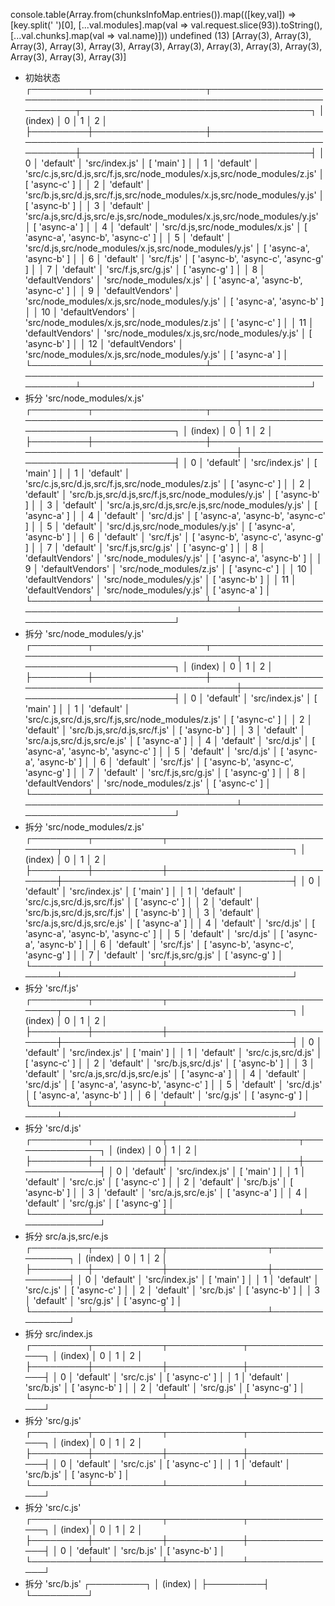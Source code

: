 console.table(Array.from(chunksInfoMap.entries()).map(([key,val]) => [key.split(' ')[0], [...val.modules].map(val => val.request.slice(93)).toString(), [...val.chunks].map(val => val.name)]))
undefined
(13) [Array(3), Array(3), Array(3), Array(3), Array(3), Array(3), Array(3), Array(3), Array(3), Array(3), Array(3), Array(3), Array(3)]
- 初始状态
┌─────────┬──────────────────┬──────────────────────────────────────────────────────────────────────────┬─────────────────────────────────────┐
│ (index) │        0         │                                    1                                     │                  2                  │
├─────────┼──────────────────┼──────────────────────────────────────────────────────────────────────────┼─────────────────────────────────────┤
│    0    │    'default'     │                              'src/index.js'                              │             [ 'main' ]              │
│    1    │    'default'     │ 'src/c.js,src/d.js,src/f.js,src/node_modules/x.js,src/node_modules/z.js' │            [ 'async-c' ]            │
│    2    │    'default'     │ 'src/b.js,src/d.js,src/f.js,src/node_modules/x.js,src/node_modules/y.js' │            [ 'async-b' ]            │
│    3    │    'default'     │ 'src/a.js,src/d.js,src/e.js,src/node_modules/x.js,src/node_modules/y.js' │            [ 'async-a' ]            │
│    4    │    'default'     │                     'src/d.js,src/node_modules/x.js'                     │ [ 'async-a', 'async-b', 'async-c' ] │
│    5    │    'default'     │          'src/d.js,src/node_modules/x.js,src/node_modules/y.js'          │      [ 'async-a', 'async-b' ]       │
│    6    │    'default'     │                                'src/f.js'                                │ [ 'async-b', 'async-c', 'async-g' ] │
│    7    │    'default'     │                           'src/f.js,src/g.js'                            │            [ 'async-g' ]            │
│    8    │ 'defaultVendors' │                         'src/node_modules/x.js'                          │ [ 'async-a', 'async-b', 'async-c' ] │
│    9    │ 'defaultVendors' │              'src/node_modules/x.js,src/node_modules/y.js'               │      [ 'async-a', 'async-b' ]       │
│   10    │ 'defaultVendors' │              'src/node_modules/x.js,src/node_modules/z.js'               │            [ 'async-c' ]            │
│   11    │ 'defaultVendors' │              'src/node_modules/x.js,src/node_modules/y.js'               │            [ 'async-b' ]            │
│   12    │ 'defaultVendors' │              'src/node_modules/x.js,src/node_modules/y.js'               │            [ 'async-a' ]            │
└─────────┴──────────────────┴──────────────────────────────────────────────────────────────────────────┴─────────────────────────────────────┘
- 拆分 'src/node_modules/x.js' 
┌─────────┬──────────────────┬────────────────────────────────────────────────────┬─────────────────────────────────────┐
│ (index) │        0         │                         1                          │                  2                  │
├─────────┼──────────────────┼────────────────────────────────────────────────────┼─────────────────────────────────────┤
│    0    │    'default'     │                   'src/index.js'                   │             [ 'main' ]              │
│    1    │    'default'     │ 'src/c.js,src/d.js,src/f.js,src/node_modules/z.js' │            [ 'async-c' ]            │
│    2    │    'default'     │ 'src/b.js,src/d.js,src/f.js,src/node_modules/y.js' │            [ 'async-b' ]            │
│    3    │    'default'     │ 'src/a.js,src/d.js,src/e.js,src/node_modules/y.js' │            [ 'async-a' ]            │
│    4    │    'default'     │                     'src/d.js'                     │ [ 'async-a', 'async-b', 'async-c' ] │
│    5    │    'default'     │          'src/d.js,src/node_modules/y.js'          │      [ 'async-a', 'async-b' ]       │
│    6    │    'default'     │                     'src/f.js'                     │ [ 'async-b', 'async-c', 'async-g' ] │
│    7    │    'default'     │                'src/f.js,src/g.js'                 │            [ 'async-g' ]            │
│    8    │ 'defaultVendors' │              'src/node_modules/y.js'               │      [ 'async-a', 'async-b' ]       │
│    9    │ 'defaultVendors' │              'src/node_modules/z.js'               │            [ 'async-c' ]            │
│   10    │ 'defaultVendors' │              'src/node_modules/y.js'               │            [ 'async-b' ]            │
│   11    │ 'defaultVendors' │              'src/node_modules/y.js'               │            [ 'async-a' ]            │
└─────────┴──────────────────┴────────────────────────────────────────────────────┴─────────────────────────────────────┘
- 拆分 'src/node_modules/y.js'  
┌─────────┬──────────────────┬────────────────────────────────────────────────────┬─────────────────────────────────────┐
│ (index) │        0         │                         1                          │                  2                  │
├─────────┼──────────────────┼────────────────────────────────────────────────────┼─────────────────────────────────────┤
│    0    │    'default'     │                   'src/index.js'                   │             [ 'main' ]              │
│    1    │    'default'     │ 'src/c.js,src/d.js,src/f.js,src/node_modules/z.js' │            [ 'async-c' ]            │
│    2    │    'default'     │            'src/b.js,src/d.js,src/f.js'            │            [ 'async-b' ]            │
│    3    │    'default'     │            'src/a.js,src/d.js,src/e.js'            │            [ 'async-a' ]            │
│    4    │    'default'     │                     'src/d.js'                     │ [ 'async-a', 'async-b', 'async-c' ] │
│    5    │    'default'     │                     'src/d.js'                     │      [ 'async-a', 'async-b' ]       │
│    6    │    'default'     │                     'src/f.js'                     │ [ 'async-b', 'async-c', 'async-g' ] │
│    7    │    'default'     │                'src/f.js,src/g.js'                 │            [ 'async-g' ]            │
│    8    │ 'defaultVendors' │              'src/node_modules/z.js'               │            [ 'async-c' ]            │
└─────────┴──────────────────┴────────────────────────────────────────────────────┴─────────────────────────────────────┘
- 拆分 'src/node_modules/z.js' 
┌─────────┬───────────┬──────────────────────────────┬─────────────────────────────────────┐
│ (index) │     0     │              1               │                  2                  │
├─────────┼───────────┼──────────────────────────────┼─────────────────────────────────────┤
│    0    │ 'default' │        'src/index.js'        │             [ 'main' ]              │
│    1    │ 'default' │ 'src/c.js,src/d.js,src/f.js' │            [ 'async-c' ]            │
│    2    │ 'default' │ 'src/b.js,src/d.js,src/f.js' │            [ 'async-b' ]            │
│    3    │ 'default' │ 'src/a.js,src/d.js,src/e.js' │            [ 'async-a' ]            │
│    4    │ 'default' │          'src/d.js'          │ [ 'async-a', 'async-b', 'async-c' ] │
│    5    │ 'default' │          'src/d.js'          │      [ 'async-a', 'async-b' ]       │
│    6    │ 'default' │          'src/f.js'          │ [ 'async-b', 'async-c', 'async-g' ] │
│    7    │ 'default' │     'src/f.js,src/g.js'      │            [ 'async-g' ]            │
└─────────┴───────────┴──────────────────────────────┴─────────────────────────────────────┘
- 拆分 'src/f.js'
┌─────────┬───────────┬──────────────────────────────┬─────────────────────────────────────┐
│ (index) │     0     │              1               │                  2                  │
├─────────┼───────────┼──────────────────────────────┼─────────────────────────────────────┤
│    0    │ 'default' │        'src/index.js'        │             [ 'main' ]              │
│    1    │ 'default' │     'src/c.js,src/d.js'      │            [ 'async-c' ]            │
│    2    │ 'default' │     'src/b.js,src/d.js'      │            [ 'async-b' ]            │
│    3    │ 'default' │ 'src/a.js,src/d.js,src/e.js' │            [ 'async-a' ]            │
│    4    │ 'default' │          'src/d.js'          │ [ 'async-a', 'async-b', 'async-c' ] │
│    5    │ 'default' │          'src/d.js'          │      [ 'async-a', 'async-b' ]       │
│    6    │ 'default' │          'src/g.js'          │            [ 'async-g' ]            │
└─────────┴───────────┴──────────────────────────────┴─────────────────────────────────────┘
- 拆分 'src/d.js'
┌─────────┬───────────┬─────────────────────┬───────────────┐
│ (index) │     0     │          1          │       2       │
├─────────┼───────────┼─────────────────────┼───────────────┤
│    0    │ 'default' │   'src/index.js'    │  [ 'main' ]   │
│    1    │ 'default' │     'src/c.js'      │ [ 'async-c' ] │
│    2    │ 'default' │     'src/b.js'      │ [ 'async-b' ] │
│    3    │ 'default' │ 'src/a.js,src/e.js' │ [ 'async-a' ] │
│    4    │ 'default' │     'src/g.js'      │ [ 'async-g' ] │
└─────────┴───────────┴─────────────────────┴───────────────┘
- 拆分 src/a.js,src/e.js
┌─────────┬───────────┬────────────────┬───────────────┐
│ (index) │     0     │       1        │       2       │
├─────────┼───────────┼────────────────┼───────────────┤
│    0    │ 'default' │ 'src/index.js' │  [ 'main' ]   │
│    1    │ 'default' │   'src/c.js'   │ [ 'async-c' ] │
│    2    │ 'default' │   'src/b.js'   │ [ 'async-b' ] │
│    3    │ 'default' │   'src/g.js'   │ [ 'async-g' ] │
└─────────┴───────────┴────────────────┴───────────────┘
- 拆分 src/index.js
┌─────────┬───────────┬────────────┬───────────────┐
│ (index) │     0     │     1      │       2       │
├─────────┼───────────┼────────────┼───────────────┤
│    0    │ 'default' │ 'src/c.js' │ [ 'async-c' ] │
│    1    │ 'default' │ 'src/b.js' │ [ 'async-b' ] │
│    2    │ 'default' │ 'src/g.js' │ [ 'async-g' ] │
└─────────┴───────────┴────────────┴───────────────┘
- 拆分 'src/g.js'  
┌─────────┬───────────┬────────────┬───────────────┐
│ (index) │     0     │     1      │       2       │
├─────────┼───────────┼────────────┼───────────────┤
│    0    │ 'default' │ 'src/c.js' │ [ 'async-c' ] │
│    1    │ 'default' │ 'src/b.js' │ [ 'async-b' ] │
└─────────┴───────────┴────────────┴───────────────┘
- 拆分 'src/c.js'
┌─────────┬───────────┬────────────┬───────────────┐
│ (index) │     0     │     1      │       2       │
├─────────┼───────────┼────────────┼───────────────┤
│    0    │ 'default' │ 'src/b.js' │ [ 'async-b' ] │
└─────────┴───────────┴────────────┴───────────────┘
- 拆分 'src/b.js'
┌─────────┐
│ (index) │
├─────────┤
└─────────┘